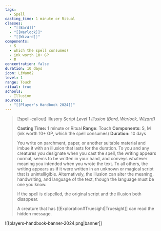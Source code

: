 ```yaml
---
tags:
  - Spell
casting_time: 1 minute or Ritual
classes:
  - "[[Bard]]"
  - "[[Warlock]]"
  - "[[Wizard]]"
components:
  - S
  - which the spell consumes)
  - ink worth 10+ GP
  - M
concentration: false
duration: 10 days
icon: LiWand2
level: 1
range: Touch
ritual: true
schools:
  - Illusion
sources: 
  - "[[Player's Handbook 2024]]"
---
```

>[!spell-callout] Illusory Script
>_Level 1 Illusion (Bard, Warlock, Wizard)_
>
>**Casting Time:** 1 minute or Ritual
>**Range:** Touch
>**Components:** S, M (ink worth 10+ GP, which the spell consumes)
>**Duration:** 10 days
>
>You write on parchment, paper, or another suitable material and imbue it with an illusion that lasts for the duration. To you and any creatures you designate when you cast the spell, the writing appears normal, seems to be written in your hand, and conveys whatever meaning you intended when you wrote the text. To all others, the writing appears as if it were written in an unknown or magical script that is unintelligible. Alternatively, the illusion can alter the meaning, handwriting, and language of the text, though the language must be one you know.
>
>If the spell is dispelled, the original script and the illusion both disappear.
>
>A creature that has [[Exploration#Truesight\|Truesight]] can read the hidden message.


![[players-handbook-banner-2024.png|banner]]